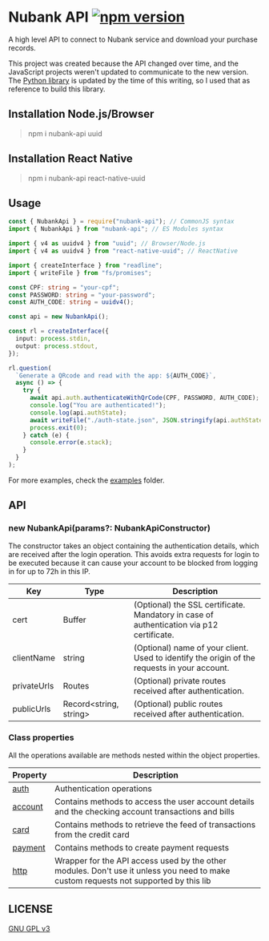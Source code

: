 # Nubank API [![npm version](https://badge.fury.io/js/nubank-api.svg)](https://badge.fury.io/js/nubank-api)

A high level API to connect to Nubank service and download your purchase records.

This project was created because the API changed over time, and the JavaScript projects weren't updated to communicate to the new version. The [Python library](https://github.com/andreroggeri/pynubank/) is updated by the time of this writing, so I used that as reference to build this library.

## Installation Node.js/Browser

> npm i nubank-api uuid

## Installation React Native

> npm i nubank-api react-native-uuid

## Usage

```typescript
const { NubankApi } = require("nubank-api"); // CommonJS syntax
import { NubankApi } from "nubank-api"; // ES Modules syntax

import { v4 as uuidv4 } from "uuid"; // Browser/Node.js
import { v4 as uuidv4 } from "react-native-uuid"; // ReactNative

import { createInterface } from "readline";
import { writeFile } from "fs/promises";

const CPF: string = "your-cpf";
const PASSWORD: string = "your-password";
const AUTH_CODE: string = uuidv4();

const api = new NubankApi();

const rl = createInterface({
  input: process.stdin,
  output: process.stdout,
});

rl.question(
  `Generate a QRcode and read with the app: ${AUTH_CODE}`,
  async () => {
    try {
      await api.auth.authenticateWithQrCode(CPF, PASSWORD, AUTH_CODE);
      console.log("You are authenticated!");
      console.log(api.authState);
      await writeFile("./auth-state.json", JSON.stringify(api.authState)); // Saves the auth data to use later
      process.exit(0);
    } catch (e) {
      console.error(e.stack);
    }
  }
);
```

For more examples, check the [examples](./examples) folder.

## API

### new NubankApi(params?: NubankApiConstructor)

The constructor takes an object containing the authentication details, which are received after the login operation. This avoids extra requests for login to be executed because it can cause your account to be blocked from logging in for up to 72h in this IP.

| Key | Type | Description |
|-----|------|-------------|
| cert | Buffer | (Optional) the SSL certificate. Mandatory in case of authentication via p12 certificate. |
| clientName | string | (Optional) name of your client. Used to identify the origin of the requests in your account. |
| privateUrls | Routes | (Optional) private routes received after authentication. |
| publicUrls | Record<string, string> | (Optional) public routes received after authentication. |

### Class properties

All the operations available are methods nested within the object properties.

| Property | Description |
|----------|-------------|
| [auth](./src/auth.ts) | Authentication operations |
| [account](./src/account.ts) | Contains methods to access the user account details and the checking account transactions and bills |
| [card](./src/card.ts) | Contains methods to retrieve the feed of transactions from the credit card |
| [payment](./src/payment.ts) | Contains methods to create payment requests |
| [http](./src/http/client.ts) | Wrapper for the API access used by the other modules. Don't use it unless you need to make custom requests not supported by this lib |

## LICENSE

[GNU GPL v3](./LICENSE)
